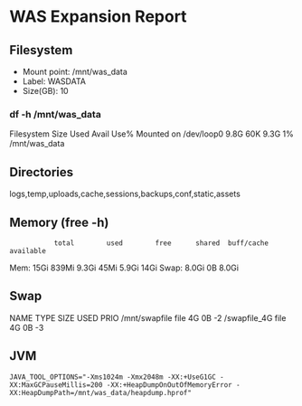 # WAS Expansion Report

## Filesystem
- Mount point: /mnt/was_data
- Label: WASDATA
- Size(GB): 10

### df -h /mnt/was_data
Filesystem      Size  Used Avail Use% Mounted on
/dev/loop0      9.8G   60K  9.3G   1% /mnt/was_data

## Directories
logs,temp,uploads,cache,sessions,backups,conf,static,assets

## Memory (free -h)
               total        used        free      shared  buff/cache   available
Mem:            15Gi       839Mi       9.3Gi        45Mi       5.9Gi        14Gi
Swap:          8.0Gi          0B       8.0Gi

## Swap
NAME          TYPE SIZE USED PRIO
/mnt/swapfile file   4G   0B   -2
/swapfile_4G  file   4G   0B   -3

## JVM
```
JAVA_TOOL_OPTIONS="-Xms1024m -Xmx2048m -XX:+UseG1GC -XX:MaxGCPauseMillis=200 -XX:+HeapDumpOnOutOfMemoryError -XX:HeapDumpPath=/mnt/was_data/heapdump.hprof"
```
